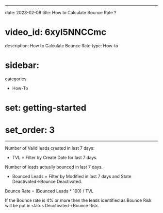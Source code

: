  ---
date: 2023-02-08
title: How to Calculate Bounce Rate ?
# video_id: 6xyI5NNCCmc
description:  How to Calculate Bounce Rate
type: How-to
# sidebar:

categories:
  - How-To
# set: getting-started
# set_order: 3
---
Number of Valid leads created in last 7 days:
- TVL = Filter by Create Date for last 7 days. 

Number of leads actually bounced in last 7 days.
- Bounced Leads = Filter by Modified in last 7 days and State Deactivated->Bounce Deactivated.

Bounce Rate = (Bounced Leads * 100) / TVL

If the Bounce rate is 4% or more then the leads identified as Bounce Risk will be put in status Deactivated->Bounce Risk.